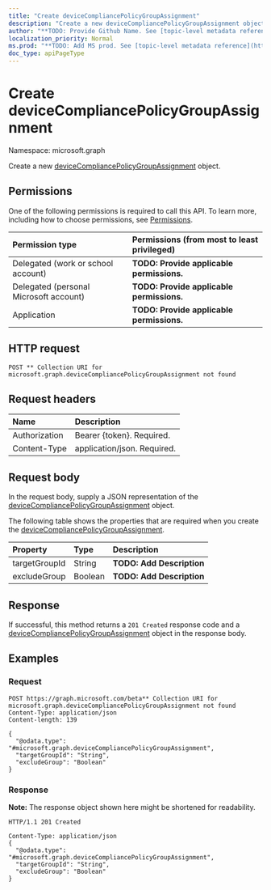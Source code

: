 ```yaml
---
title: "Create deviceCompliancePolicyGroupAssignment"
description: "Create a new deviceCompliancePolicyGroupAssignment object."
author: "**TODO: Provide Github Name. See [topic-level metadata reference](https://msgo.azurewebsites.net/add/document/guidelines/metadata.html#topic-level-metadata)**"
localization_priority: Normal
ms.prod: "**TODO: Add MS prod. See [topic-level metadata reference](https://msgo.azurewebsites.net/add/document/guidelines/metadata.html#topic-level-metadata)**"
doc_type: apiPageType
---
```


# Create deviceCompliancePolicyGroupAssignment
Namespace: microsoft.graph

Create a new [deviceCompliancePolicyGroupAssignment](../resources/intune-devicecompliancepolicygroupassignment.md) object.

## Permissions
One of the following permissions is required to call this API. To learn more, including how to choose permissions, see [Permissions](/graph/permissions-reference).

|Permission type|Permissions (from most to least privileged)|
|:---|:---|
|Delegated (work or school account)|**TODO: Provide applicable permissions.**|
|Delegated (personal Microsoft account)|**TODO: Provide applicable permissions.**|
|Application|**TODO: Provide applicable permissions.**|

## HTTP request

<!-- {
  "blockType": "ignored"
}
-->
``` http
POST ** Collection URI for microsoft.graph.deviceCompliancePolicyGroupAssignment not found
```

## Request headers
|Name|Description|
|:---|:---|
|Authorization|Bearer {token}. Required.|
|Content-Type|application/json. Required.|

## Request body
In the request body, supply a JSON representation of the [deviceCompliancePolicyGroupAssignment](../resources/intune-devicecompliancepolicygroupassignment.md) object.

The following table shows the properties that are required when you create the [deviceCompliancePolicyGroupAssignment](../resources/intune-devicecompliancepolicygroupassignment.md).

|Property|Type|Description|
|:---|:---|:---|
|targetGroupId|String|**TODO: Add Description**|
|excludeGroup|Boolean|**TODO: Add Description**|



## Response

If successful, this method returns a `201 Created` response code and a [deviceCompliancePolicyGroupAssignment](../resources/intune-devicecompliancepolicygroupassignment.md) object in the response body.

## Examples

### Request
<!-- {
  "blockType": "request",
  "name": "create_devicecompliancepolicygroupassignment_from_"
}
-->
``` http
POST https://graph.microsoft.com/beta** Collection URI for microsoft.graph.deviceCompliancePolicyGroupAssignment not found
Content-Type: application/json
Content-length: 139

{
  "@odata.type": "#microsoft.graph.deviceCompliancePolicyGroupAssignment",
  "targetGroupId": "String",
  "excludeGroup": "Boolean"
}
```


### Response
**Note:** The response object shown here might be shortened for readability.
<!-- {
  "blockType": "response",
  "truncated": true,
  "@odata.type": "microsoft.graph.deviceCompliancePolicyGroupAssignment"
}
-->
``` http
HTTP/1.1 201 Created

Content-Type: application/json
{
  "@odata.type": "#microsoft.graph.deviceCompliancePolicyGroupAssignment",
  "targetGroupId": "String",
  "excludeGroup": "Boolean"
}
```

